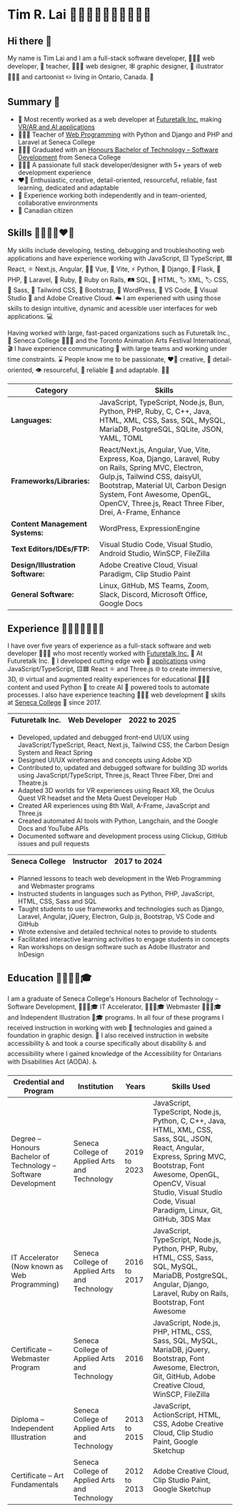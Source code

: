 # Tim R. Lai 👨🏻‍💻👨🏻‍🏫🤓🦇🐬🩵

## Hi there 👋

My name is Tim Lai and I am a full-stack software developer, 👨🏻‍💻 web developer, 🛜 teacher, 👨🏻‍🏫 web designer, 🕸️ graphic designer, 🎨 illustrator 👨🏻‍🎨 and cartoonist ✏️ living in Ontario, Canada. 🍁

## Summary 📝
- 🤖 Most recently worked as a web developer at [Futuretalk Inc.](https://www.futuretalk.ca/) making [VR/AR and AI applications](https://learnwithtrek.com/)
- 👨🏻‍🏫 Teacher of [Web Programming](https://www.senecapolytechnic.ca/ce/creative/graphics-web-design/web-programming-development.html) with Python and Django and PHP and Laravel at Seneca College
- 👨🏻‍🎓 Graduated with an [Honours Bachelor of Technology – Software Development](https://www.senecapolytechnic.ca/programs/fulltime/BSD.html) from Seneca College
- 👨🏻‍💻 A passionate full stack developer/designer with 5+ years of web development experience
- ❤️‍🔥 Enthusiastic, creative, detail-oriented, resourceful, reliable, fast learning, dedicated and adaptable
- 🤝 Experience working both independently and in team-oriented, collaborative environments
- 🍁 Canadian citizen

## Skills 👨🏻‍💻🎨❤️‍🔥

My skills include developing, testing, debugging and troubleshooting web applications and have experience working with JavaScript, 🟨 TypeScript, 🟦 React, ⚛️ Next.js, Angular, 🦸🏻 Vue, 💚 Vite, ⚡ Python, 🐍 Django, 🎸 Flask, 🍼 PHP, 🐘 Laravel, 🧱 Ruby, 💎 Ruby on Rails, 🛤️ SQL, 🐬 HTML, 🏷️ XML, 🏷️ CSS, 🔶 Sass, 🩷 Tailwind CSS, 🍃 Bootstrap, 🥾 WordPress, 📝 VS Code, 💙 Visual Studio 💜 and Adobe Creative Cloud. ☁️ I am experiened with using those skills to design intuitive, dynamic and acessible user interfaces for web applications. 💻

Having worked with large, fast-paced organizations such as Futuretalk Inc., 🤖 Seneca College 👨🏻‍🏫 and the Toronto Animation Arts Festival International, 🎬 I have experience communicating 💬 with large teams and working under time constraints. ⌛ People know me to be passionate, ❤️‍🔥 creative, 🎨 detail-oriented, 👁️ resourceful, 🔗 reliable 💯 and adaptable. 💪🏻

| **Category**                      | **Skills**                                                                                                                                                                                                                                                             |
|-----------------------------------|------------------------------------------------------------------------------------------------------------------------------------------------------------------------------------------------------------------------------------------------------------------------|
| **Languages:**                    | JavaScript, TypeScript, Node.js, Bun, Python, PHP, Ruby, C, C++, Java, HTML, XML, CSS, Sass, SQL, MySQL, MariaDB, PostgreSQL, SQLite, JSON, YAML, TOML                                                                                                                 |
| **Frameworks/Libraries:**         | React/Next.js, Angular, Vue, Vite, Express, Koa, Django, Laravel, Ruby on Rails, Spring MVC, Electron, Gulp.js, Tailwind CSS, daisyUI, Bootstrap, Material UI, Carbon Design System, Font Awesome, OpenGL, OpenCV, Three.js, React Three Fiber, Drei, A-Frame, Enhance |
| **Content Management Systems:**   | WordPress, ExpressionEngine                                                                                                                                                                                                                                            |
| **Text Editors/IDEs/FTP:**        | Visual Studio Code, Visual Studio, Android Studio, WinSCP, FileZilla                                                                                                                                                                                                   |
| **Design/Illustration Software:** | Adobe Creative Cloud, Visual Paradigm, Clip Studio Paint                                                                                                                                                                                                               |
| **General Software:**             | Linux, GitHub, MS Teams, Zoom, Slack, Discord, Microsoft Office, Google Docs                                                                                                                                                                                           |

## Experience 👨🏻‍💻🤖👨🏻‍🏫
I have over five years of experience as a full-stack software and web developer 👨🏻‍💻 who most recently worked with [Futuretalk Inc.](https://www.futuretalk.ca/) 🤖 At Futuretalk Inc. 🤖 I developed cutting edge web 🛜 [applications](https://learnwithtrek.com/) using JavaScript/TypeScript, 🟨🟦 React ⚛️ and Three.js 🌐 to create immersive, 3D, 🌐 virtual and augmented reality experiences for educational 👨🏻‍🏫 content and used Python 🐍 to create AI 🤖 powered tools to automate processes. I also have experience teaching 👨🏻‍🏫 web development 🛜 skills at [Seneca College](https://www.senecapolytechnic.ca/ce/creative/graphics-web-design/web-programming-development.html) 🏫 since 2017.

| **Futuretalk Inc.** | **Web Developer** | **2022 to 2025** |
|---------------------|-------------------|------------------|
- Developed, updated and debugged front-end UI/UX using JavaScript/TypeScript, React, Next.js, Tailwind CSS, the Carbon Design System and React Spring
- Designed UI/UX wireframes and concepts using Adobe XD
- Contributed to, updated and debugged software for building 3D worlds using JavaScript/TypeScript, Three.js, React Three Fiber, Drei and Theatre.js
- Adapted 3D worlds for VR experiences using React XR, the Oculus Quest VR headset and the Meta Quest Developer Hub
- Created AR experiences using 8th Wall, A-Frame, JavaScript and Three.js
- Created automated AI tools with Python, Langchain, and the Google Docs and YouTube APIs
- Documented software and development process using Clickup, GitHub issues and pull requests

| **Seneca College** | **Instructor** | **2017 to 2024** |
|--------------------|----------------|------------------|
- Planned lessons to teach web development in the Web Programming and Webmaster programs
- Instructed students in languages such as Python, PHP, JavaScript, HTML, CSS, Sass and SQL
- Taught students to use frameworks and technologies such as Django, Laravel, Angular, jQuery, Electron, Gulp.js, Bootstrap, VS Code and GitHub
- Wrote extensive and detailed technical notes to provide to students
- Facilitated interactive learning activities to engage students in concepts
- Ran workshops on design software such as Adobe Illustrator and InDesign

## Education 🏫👨🏻‍🎓🎓
I am a graduate of Seneca College's Honours Bachelor of Technology – Software Development, 👨🏻‍💻🎓 IT Accelerator, 👨🏻‍💻🎓 Webmaster 👨🏻‍💻🎓 and Independent Illustration 🎨🎓 programs. In all four of these programs I received instruction in working with web 🛜 technologies and gained a foundation in graphic design. 🎨 I also received instruction in website accessibility ♿ and took a course specifically about disability ♿ and accessibility where I gained knowledge of the Accessibility for Ontarians with Disabilities Act (AODA). ♿

| **Credential and Program**                                     | **Institution**                               | **Years**    | **Skills Used**                                                                                                                                                                                                                                       |
|----------------------------------------------------------------|-----------------------------------------------|--------------|-------------------------------------------------------------------------------------------------------------------------------------------------------------------------------------------------------------------------------------------------------|
| Degree – Honours Bachelor of Technology – Software Development | Seneca College of Applied Arts and Technology | 2019 to 2023 | JavaScript, TypeScript, Node.js, Python, C, C++, Java, HTML, XML, CSS, Sass, SQL, JSON, React, Angular, Express, Spring MVC, Bootstrap, Font Awesome, OpenGL, OpenCV, Visual Studio, Visual Studio Code, Visual Paradigm, Linux, Git, GitHub, 3DS Max |
| IT Accelerator (Now known as Web Programming)                  | Seneca College of Applied Arts and Technology | 2016 to 2017 | JavaScript, TypeScript, Node.js, Python, PHP, Ruby, HTML, CSS, Sass, SQL, MySQL, MariaDB, PostgreSQL, Angular, Django, Laravel, Ruby on Rails, Bootstrap, Font Awesome                                                           |
| Certificate – Webmaster Program                                | Seneca College of Applied Arts and Technology | 2016         | JavaScript, Node.js, PHP, HTML, CSS, Sass, SQL, MySQL, MariaDB, jQuery, Bootstrap, Font Awesome, Electron, Git, GitHub, Adobe Creative Cloud, WinSCP, FileZilla                                                                           |
| Diploma – Independent Illustration                             | Seneca College of Applied Arts and Technology | 2013 to 2015 | JavaScript, ActionScript, HTML, CSS, Adobe Creative Cloud, Clip Studio Paint, Google Sketchup                                                                                                                                                         |
| Certificate – Art Fundamentals                                 | Seneca College of Applied Arts and Technology | 2012 to 2013 | Adobe Creative Cloud, Clip Studio Paint, Google Sketchup                                                                                                                                                                                              |
<!--
**timrlai/timrlai** is a ✨ _special_ ✨ repository because its `README.md` (this file) appears on your GitHub profile.

Here are some ideas to get you started:

- 🔭 I’m currently working on ...
- 🌱 I’m currently learning ...
- 👯 I’m looking to collaborate on ...
- 🤔 I’m looking for help with ...
- 💬 Ask me about ...
- 📫 How to reach me: ...
- 😄 Pronouns: ...
- ⚡ Fun fact: ...
-->
